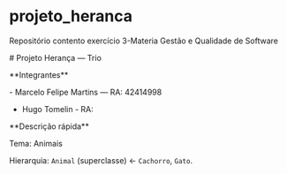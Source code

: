 # projeto\_heranca

Repositório contento exercício 3-Materia Gestão e Qualidade de Software



\# Projeto Herança — Trio



\*\*Integrantes\*\*

\- Marcelo Felipe Martins — RA: 42414998

* Hugo Tomelin - RA:



\*\*Descrição rápida\*\*

Tema: Animais  

Hierarquia: `Animal` (superclasse) ← `Cachorro`, `Gato`.

